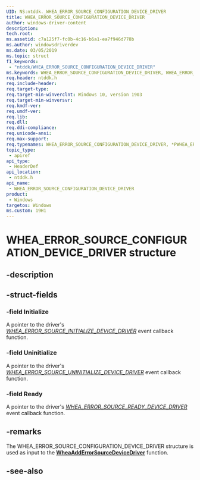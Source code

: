 ```yaml
---
UID: NS:ntddk._WHEA_ERROR_SOURCE_CONFIGURATION_DEVICE_DRIVER
title: WHEA_ERROR_SOURCE_CONFIGURATION_DEVICE_DRIVER
author: windows-driver-content
description: 
tech.root:
ms.assetid: c7a125f7-fc0b-4c16-b6a1-ea7f946d778b
ms.author: windowsdriverdev
ms.date: 03/05/2019
ms.topic: struct
f1_keywords:
 - "ntddk/WHEA_ERROR_SOURCE_CONFIGURATION_DEVICE_DRIVER"
ms.keywords: WHEA_ERROR_SOURCE_CONFIGURATION_DEVICE_DRIVER, WHEA_ERROR_SOURCE_CONFIGURATION_DEVICE_DRIVER, *PWHEA_ERROR_SOURCE_CONFIGURATION_DEVICE_DRIVER, 
req.header: ntddk.h
req.include-header:
req.target-type:
req.target-min-winverclnt: Windows 10, version 1903
req.target-min-winversvr:
req.kmdf-ver:
req.umdf-ver:
req.lib:
req.dll:
req.ddi-compliance:
req.unicode-ansi:
req.max-support:
req.typenames: WHEA_ERROR_SOURCE_CONFIGURATION_DEVICE_DRIVER, *PWHEA_ERROR_SOURCE_CONFIGURATION_DEVICE_DRIVER
topic_type: 
 - apiref
api_type: 
 - HeaderDef
api_location: 
 - ntddk.h
api_name: 
 - WHEA_ERROR_SOURCE_CONFIGURATION_DEVICE_DRIVER
product: 
 - Windows
targetos: Windows
ms.custom: 19H1
---
```


# WHEA_ERROR_SOURCE_CONFIGURATION_DEVICE_DRIVER structure

## -description


## -struct-fields

### -field Initialize

A pointer to the driver's [*WHEA_ERROR_SOURCE_INITIALIZE_DEVICE_DRIVER*](nc-ntddk-_whea_error_source_initialize_device_driver.md) event callback function.

### -field Uninitialize

A pointer to the driver's [*WHEA_ERROR_SOURCE_UNINITIALIZE_DEVICE_DRIVER*](nc-ntddk-_whea_error_source_uninitialize_device_driver.md) event callback function.

### -field Ready

A pointer to the driver's [*WHEA_ERROR_SOURCE_READY_DEVICE_DRIVER*](nc-ntddk-_whea_error_source_ready_device_driver.md) event callback function.

## -remarks

The WHEA_ERROR_SOURCE_CONFIGURATION_DEVICE_DRIVER structure is used as input to the [**WheaAddErrorSourceDeviceDriver**](nf-ntddk-wheaadderrorsourcedevicedriver.md) function.

## -see-also
